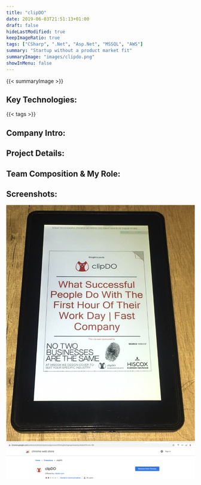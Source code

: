 ```yaml
---
title: "clipDO"
date: 2019-06-03T21:51:13+01:00
draft: false
hideLastModified: true
keepImageRatio: true
tags: ["CSharp", ".Net", "Asp.Net", "MSSQL", "AWS"]
summary: "Startup without a product market fit"
summaryImage: "images/clipdo.png" 
showInMenu: false
---
```


{{< summaryImage >}}

## Key Technologies:
{{< tags >}}

## Company Intro:


## Project Details:


## Team Composition & My Role:


## Screenshots:

![](images/fire.jpg)
![](images/chrome.png)
